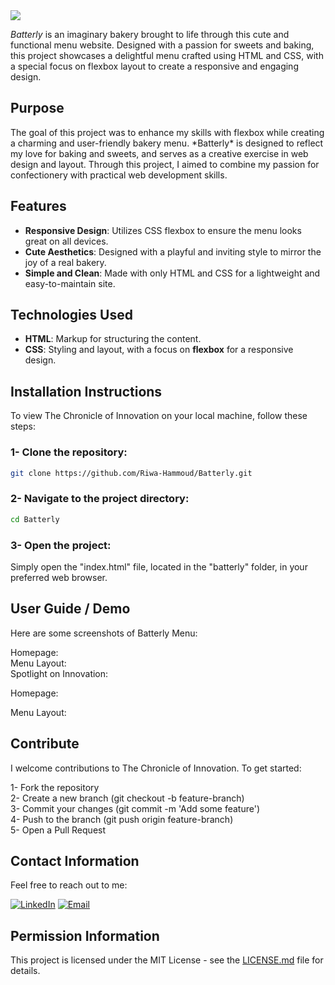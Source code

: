 <img src="https://github.com/Riwa-Hammoud/Batterly/blob/main/images/batterly.png">
<p><i>Batterly</i> is an imaginary bakery brought to life through this cute and functional menu website. Designed with a passion for sweets and baking, this project showcases a delightful menu crafted using HTML and CSS, with a special focus on flexbox layout to create a responsive and engaging design.</p>

<h2>Purpose</h2>

<p>The goal of this project was to enhance my skills with flexbox while creating a charming and user-friendly bakery menu. *Batterly* is designed to reflect my love for baking and sweets, and serves as a creative exercise in web design and layout. Through this project, I aimed to combine my passion for confectionery with practical web development skills.</p>


<h2>Features</h2>

- **Responsive Design**: Utilizes CSS flexbox to ensure the menu looks great on all devices.
- **Cute Aesthetics**: Designed with a playful and inviting style to mirror the joy of a real bakery.
- **Simple and Clean**: Made with only HTML and CSS for a lightweight and easy-to-maintain site.


<h2>Technologies Used</h2>

- **HTML**: Markup for structuring the content.
- **CSS**: Styling and layout, with a focus on **flexbox** for a responsive design.

<h2>Installation Instructions</h2>
<p>To view The Chronicle of Innovation on your local machine, follow these steps: </p>

<h3>1- Clone the repository:</h3>

```bash
git clone https://github.com/Riwa-Hammoud/Batterly.git
 ```

<h3>2- Navigate to the project directory:</h3>

```bash
cd Batterly
 ```

<h3>3- Open the project:</h3>
<p>Simply open the "index.html" file, located in the "batterly" folder, in your preferred web browser.</p>

<h2>User Guide / Demo</h2>
<p>Here are some screenshots of Batterly Menu:</p>
<p>Homepage: <img src=""><br>
Menu Layout: <img src=""><br>
Spotlight on Innovation: </p>

Homepage:

Menu Layout:

<h2>Contribute</h2>
<p>I welcome contributions to The Chronicle of Innovation. To get started: <br>

1- Fork the repository <br>
2- Create a new branch (git checkout -b feature-branch) <br>
3- Commit your changes (git commit -m 'Add some feature') <br>
4- Push to the branch (git push origin feature-branch) <br>
5- Open a Pull Request
</p>

<h2>Contact Information</h2>
<p>Feel free to reach out to me: </p>

[![LinkedIn](https://img.shields.io/badge/-LinkedIn-blue?style=flat-square&logo=LinkedIn&logoColor=white)](https://www.linkedin.com/in/riwa-hammoud)
[![Email](https://img.shields.io/badge/-Email-red?style=flat-square&logo=Gmail&logoColor=white)](mailto:riwahammoud1@gmail.com)

<h2>Permission Information</h2>
<p>This project is licensed under the MIT License - see the <a href="LICENSE">LICENSE.md</a> file for details.</p>
